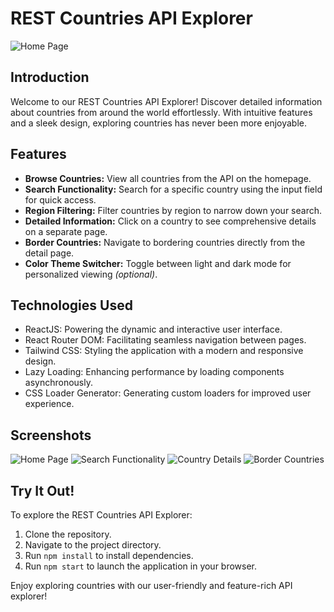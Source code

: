<h1> REST Countries API Explorer </h1>

![Home Page](https://github.com/CocoShesh/Country-App/assets/110368170/5030d116-361a-4526-84f4-485fe2c3993d)
 
## Introduction

Welcome to our REST Countries API Explorer! Discover detailed information about countries from around the world effortlessly. With intuitive features and a sleek design, exploring countries has never been more enjoyable.

## Features

- **Browse Countries:** View all countries from the API on the homepage.
- **Search Functionality:** Search for a specific country using the input field for quick access.
- **Region Filtering:** Filter countries by region to narrow down your search.
- **Detailed Information:** Click on a country to see comprehensive details on a separate page.
- **Border Countries:** Navigate to bordering countries directly from the detail page.
- **Color Theme Switcher:** Toggle between light and dark mode for personalized viewing *(optional)*.

## Technologies Used

- ReactJS: Powering the dynamic and interactive user interface.
- React Router DOM: Facilitating seamless navigation between pages.
- Tailwind CSS: Styling the application with a modern and responsive design.
- Lazy Loading: Enhancing performance by loading components asynchronously.
- CSS Loader Generator: Generating custom loaders for improved user experience.

## Screenshots

![Home Page](https://github.com/CocoShesh/Country-App/assets/110368170/5030d116-361a-4526-84f4-485fe2c3993d)
![Search Functionality](https://github.com/CocoShesh/Country-App/assets/110368170/04eb4e69-7143-4e25-92b6-20e7f38440f3)
![Country Details](https://github.com/CocoShesh/Country-App/assets/110368170/7fe40ec9-6ce8-4363-94f1-1c50f8cd1f39)
![Border Countries](https://github.com/CocoShesh/Country-App/assets/110368170/79701fbf-1dd1-4891-a1a8-ec1880fabb5f)

## Try It Out!

To explore the REST Countries API Explorer:
1. Clone the repository.
2. Navigate to the project directory.
3. Run `npm install` to install dependencies.
4. Run `npm start` to launch the application in your browser.

Enjoy exploring countries with our user-friendly and feature-rich API explorer!
